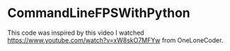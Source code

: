 # CommandLineFPSWithPython
This code was inspired by this video I watched https://www.youtube.com/watch?v=xW8skO7MFYw from OneLoneCoder.
